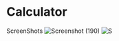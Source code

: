 # Calculator

ScreenShots
![Screenshot (190)](https://user-images.githubusercontent.com/71056667/111899530-26096280-8a53-11eb-93e0-0a5edcd9f39e.jpg)
![S](https://user-images.githubusercontent.com/71056667/111899531-286bbc80-8a53-11eb-8ff8-a071f1f5adc6.jpg)
